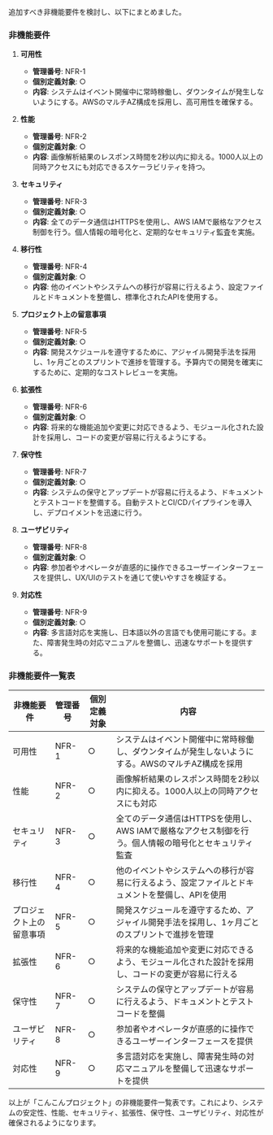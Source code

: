 追加すべき非機能要件を検討し、以下にまとめました。

### 非機能要件

1. **可用性**
   - **管理番号**: NFR-1
   - **個別定義対象**: ○
   - **内容**: システムはイベント開催中に常時稼働し、ダウンタイムが発生しないようにする。AWSのマルチAZ構成を採用し、高可用性を確保する。

2. **性能**
   - **管理番号**: NFR-2
   - **個別定義対象**: ○
   - **内容**: 画像解析結果のレスポンス時間を2秒以内に抑える。1000人以上の同時アクセスにも対応できるスケーラビリティを持つ。

3. **セキュリティ**
   - **管理番号**: NFR-3
   - **個別定義対象**: ○
   - **内容**: 全てのデータ通信はHTTPSを使用し、AWS IAMで厳格なアクセス制御を行う。個人情報の暗号化と、定期的なセキュリティ監査を実施。

4. **移行性**
   - **管理番号**: NFR-4
   - **個別定義対象**: ○
   - **内容**: 他のイベントやシステムへの移行が容易に行えるよう、設定ファイルとドキュメントを整備し、標準化されたAPIを使用する。

5. **プロジェクト上の留意事項**
   - **管理番号**: NFR-5
   - **個別定義対象**: ○
   - **内容**: 開発スケジュールを遵守するために、アジャイル開発手法を採用し、1ヶ月ごとのスプリントで進捗を管理する。予算内での開発を確実にするために、定期的なコストレビューを実施。

6. **拡張性**
   - **管理番号**: NFR-6
   - **個別定義対象**: ○
   - **内容**: 将来的な機能追加や変更に対応できるよう、モジュール化された設計を採用し、コードの変更が容易に行えるようにする。

7. **保守性**
   - **管理番号**: NFR-7
   - **個別定義対象**: ○
   - **内容**: システムの保守とアップデートが容易に行えるよう、ドキュメントとテストコードを整備する。自動テストとCI/CDパイプラインを導入し、デプロイメントを迅速に行う。

8. **ユーザビリティ**
   - **管理番号**: NFR-8
   - **個別定義対象**: ○
   - **内容**: 参加者やオペレータが直感的に操作できるユーザーインターフェースを提供し、UX/UIのテストを通じて使いやすさを検証する。

9. **対応性**
   - **管理番号**: NFR-9
   - **個別定義対象**: ○
   - **内容**: 多言語対応を実施し、日本語以外の言語でも使用可能にする。また、障害発生時の対応マニュアルを整備し、迅速なサポートを提供する。

### 非機能要件一覧表

| 非機能要件              | 管理番号 | 個別定義対象 | 内容                                                                                  |
|-------------------------|----------|--------------|---------------------------------------------------------------------------------------|
| 可用性                  | NFR-1    | ○            | システムはイベント開催中に常時稼働し、ダウンタイムが発生しないようにする。AWSのマルチAZ構成を採用 |
| 性能                    | NFR-2    | ○            | 画像解析結果のレスポンス時間を2秒以内に抑える。1000人以上の同時アクセスにも対応              |
| セキュリティ            | NFR-3    | ○            | 全てのデータ通信はHTTPSを使用し、AWS IAMで厳格なアクセス制御を行う。個人情報の暗号化とセキュリティ監査 |
| 移行性                  | NFR-4    | ○            | 他のイベントやシステムへの移行が容易に行えるよう、設定ファイルとドキュメントを整備し、APIを使用 |
| プロジェクト上の留意事項| NFR-5    | ○            | 開発スケジュールを遵守するため、アジャイル開発手法を採用し、1ヶ月ごとのスプリントで進捗を管理      |
| 拡張性                  | NFR-6    | ○            | 将来的な機能追加や変更に対応できるよう、モジュール化された設計を採用し、コードの変更が容易に行える |
| 保守性                  | NFR-7    | ○            | システムの保守とアップデートが容易に行えるよう、ドキュメントとテストコードを整備                |
| ユーザビリティ          | NFR-8    | ○            | 参加者やオペレータが直感的に操作できるユーザーインターフェースを提供                         |
| 対応性                  | NFR-9    | ○            | 多言語対応を実施し、障害発生時の対応マニュアルを整備して迅速なサポートを提供                   |

以上が「こんこんプロジェクト」の非機能要件一覧表です。これにより、システムの安定性、性能、セキュリティ、拡張性、保守性、ユーザビリティ、対応性が確保されるようになります。
